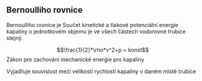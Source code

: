 
## Bernoulliho rovnice
Bernoulliho rovnice je Součet kinetické a tlakové potenciální energie kapaliny o jednotkovém objemu je ve všech částech vodorovné trubice stejný.


$$\frac{1}{2}*\rho*v^2+p = konst$$
Zákon pro zachování mechanické energie pro kapaliny

Vyjadřuje souvislost mezi velikostí rychlosti kapaliny v daném místě trubice